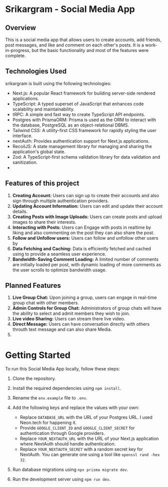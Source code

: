 # Srikargram - Social Media App
## Overview
This is a social media app that allows users to create accounts, add friends, post messages, and like and comment on each other's posts. It is a work-in-progress, but the basic functionality and most of the features were complete.

## Technologies Used

 srikargram is built using the following technologies:

- Next.js: A popular React framework for building server-side rendered applications.
- TypeScript: A typed superset of JavaScript that enhances code scalability and maintainability.
- tRPC: A simple and fast way to create TypeScript API endpoints.
- Postgres with PrismaORM: Prisma is used as the ORM to interact with the database, PostgreSQL as an object-relational DBMS.
- Tailwind CSS: A utility-first CSS framework for rapidly styling the user interface.
- nextAuth: Provides authentication support for Next.js applications.
- RecoilJS: A state management library for managing and sharing the application's global state.
- Zod: A TypeScript-first schema validation library for data validation and sanitization.
- 
## Features of this project
1. **Creating Account:** Users can sign up to create their accounts and also sign through multiple authentication providers.
2. **Updating Account Information:** Users can edit and update their account details.
3. **Creating Posts with Image Uploads:** Users can create posts and upload images to share their interests.
4. **Interacting with Posts:** Users can Engage with posts in realtime by liking and also commenting on the post they can also share the post.
5. **Follow and Unfollow users:** Users can follow and unfollow other users by 
6. **Data Fetching and Caching:** Data is efficiently fetched and cached using to provide a seamless user experience.
7. **Bandwidth-Saving Comment Loading:** A limited number of comments are initially loaded per post, with dynamic loading of more comments as the user scrolls to optimize bandwidth usage.

## Planned Features
1. **Live Group Chat:** Upon joining a group, users can engage in real-time group chat with other members.
2.  **Admin Controls for Group Chat:** Administrators of group chats will have the ability to select and admit members they wish to join.
3.  **Live video Sharing:** Users can stream there live video.
4.  **Direct Message:** Users can have conversation directly with others throuth text message and can also share Media.
5.  

# Getting Started

To run this Social Media App locally, follow these steps:

1. Clone the repository.
2. Install the required dependencies using `npm install`.
3. Rename the `env.example` file to `.env`.
4. Add the following keys and replace the values with your own:
   - Replace `DATABASE_URL` with the URL of your Postgres URL. I used Neon.tech for happening it.
   - Provide `GOOGLE_CLIENT_ID` and `GOOGLE_CLIENT_SECRET` for authentication through Google providers.
   - Replace `YOUR_NEXTAUTH_URL` with the URL of your Next.js application where NextAuth should handle authentication.
   - Replace `YOUR_NEXTAUTH_SECRET` with a random secret key for NextAuth. You can generate one using a tool like `openssl rand -hex 32`.


5. Run database migrations using `npx prisma migrate dev`.
6. Run the development server using `npm run dev`.
